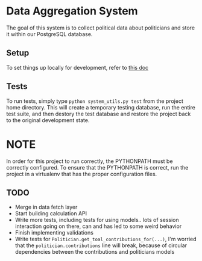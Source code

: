 Data Aggregation System
=======================
The goal of this system is to collect political data about politicians and store
it within our PostgreSQL database.

Setup
-----
To set things up locally for development, refer to [this doc](https://docs.google.com/a/stanford.edu/document/d/1emM6B799iaysc8qCyycbOdt5ElYjxE2T8f4o9J_Py2g)

Tests
-----
To run tests, simply type `python system_utils.py test` from the project home directory. 
This will create a temporary testing database, run the entire test suite, and then 
destory the test database and restore the project back to the original development
state.

NOTE
====
In order for this project to run correctly, the PYTHONPATH must be correctly configured.
To ensure that the PYTHONPATH is correct, run the project in a virtualenv that has
the proper configuration files.

TODO
----
- Merge in data fetch layer
- Start building calculation API
- Write more tests, including tests for using models.. lots of session interaction
going on there, can and has led to some weird behavior
- Finish implementing validations
- Write tests for `Politician.get_toal_contributions_for(...)`, I'm worried that the
`politician.contributions` line will break, because of circular dependencies between the
contributions and politicians models
